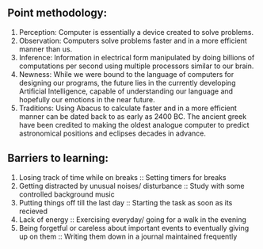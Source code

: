 ## Point methodology: 
1. Perception: Computer is essentially a device created to solve problems.
2. Observation: Computers solve problems faster and in a more efficient manner than us.
3. Inference: Information in electrical form manipulated by doing billions of computations per second using multiple processors similar to our brain.
4. Newness: While we were bound to the language of computers for designing our programs, the future lies in the currently developing Artificial Intelligence, capable of understanding our language and hopefully our emotions in the near future.
5. Traditions: Using Abacus to calculate faster and in a more efficient manner  can be dated back to as early as 2400 BC. The ancient greek have been credited to making the oldest analogue computer to predict astronomical positions and eclipses decades in advance.


## Barriers to learning: 
1. Losing track of time while on breaks :: Setting timers for breaks
2. Getting distracted by unusual noises/ disturbance :: Study with some controlled background music
3. Putting things off till the last day :: Starting the task as soon as its recieved
4. Lack of energy :: Exercising everyday/ going for a walk in the evening
5. Being forgetful or careless about important events to eventually giving up on them :: Writing them down in a journal maintained frequently

